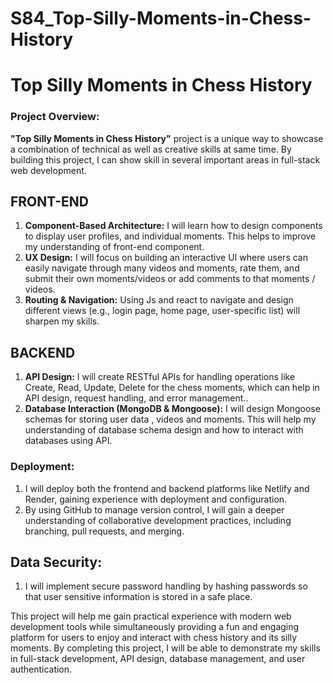 # S84_Top-Silly-Moments-in-Chess-History

Top Silly Moments in Chess History
=
### Project Overview:
 **"Top Silly Moments in Chess History"** project is a unique way to showcase a combination of technical as well as creative skills at  same time. By building this project, I can show skill in several important areas in full-stack web development.

## FRONT-END

1. **Component-Based Architecture:** I will learn how to design components to display user profiles, and individual moments. This helps to improve my understanding of front-end component.    
2. **UX Design:** I will focus on building an interactive UI where users can easily navigate through many videos and moments, rate them, and submit their own moments/videos or add comments to that moments / videos.
3.  **Routing & Navigation:** Using Js and react to navigate and design different views (e.g., login page, home page, user-specific list) will sharpen my skills.

## BACKEND

1.  **API Design:** I will create RESTful APIs for handling operations like Create, Read, Update, Delete for the chess moments, which can help in API design, request handling, and error management..
2. **Database Interaction (MongoDB & Mongoose):** I will design Mongoose schemas for storing user data , videos and moments. This will help my understanding of database schema design and how to interact with databases using API.

### Deployment:

1. I will deploy both the frontend and backend platforms like Netlify and Render, gaining experience with deployment and configuration.
2. By using GitHub to manage version control, I will gain a deeper understanding of collaborative development practices, including branching, pull requests, and merging.

## Data Security:
1. I will implement secure password handling by hashing passwords so that user sensitive information is stored in a safe place.
  
This project will help me gain practical experience with modern web development tools while simultaneously providing a fun and engaging platform for users to enjoy and interact with chess history and its silly moments. By completing this project, I will be able to demonstrate my skills in full-stack development, API design, database management, and user authentication.